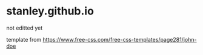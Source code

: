 # stanley.github.io
not editted yet

template from https://www.free-css.com/free-css-templates/page281/john-doe
